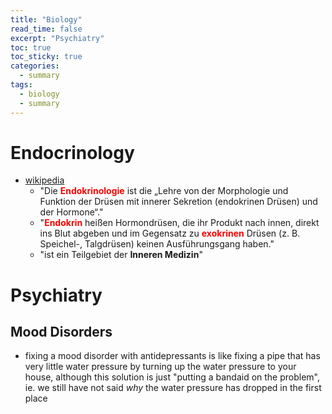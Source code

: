 ```yaml
---
title: "Biology"
read_time: false
excerpt: "Psychiatry"
toc: true
toc_sticky: true
categories:
  - summary
tags:
  - biology
  - summary
---
```


# Endocrinology

- [wikipedia](https://de.wikipedia.org/wiki/Endokrinologie)
  - "Die <span style="color:red">**Endokrinologie**</span> ist die „Lehre von der Morphologie und Funktion der Drüsen mit innerer Sekretion (endokrinen Drüsen) und der Hormone“."
  - "<span style="color:red">**Endokrin**</span> heißen Hormondrüsen, die ihr Produkt nach innen, direkt ins Blut abgeben und im Gegensatz zu <span style="color:red">**exokrinen**</span> Drüsen (z. B. Speichel-, Talgdrüsen) keinen Ausführungsgang haben."
  - "ist ein Teilgebiet der **Inneren Medizin**"

# Psychiatry

## Mood Disorders

- fixing a mood disorder with antidepressants is like fixing a pipe that has very little water pressure by turning up the water pressure to your house, although this solution is just "putting a bandaid on the problem", ie. we still have not said *why* the water pressure has dropped in the first place
